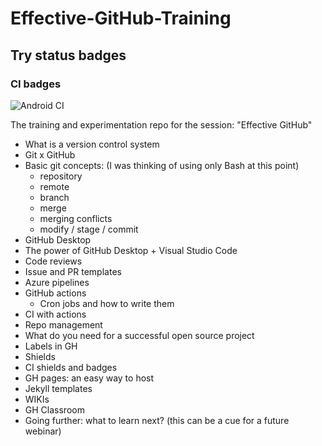 # Effective-GitHub-Training

## Try status badges

### CI badges
![Android CI](https://github.com/Rishit-dagli/Effective-GitHub-Training/workflows/Android%20CI/badge.svg)

The training and experimentation repo for the session: "Effective GitHub"

- What is a version control system
- Git x GitHub
- Basic git concepts: (I was thinking of using only Bash at this point)
   * repository
   * remote
   * branch
   * merge
   * merging conflicts
   * modify / stage  / commit
- GitHub Desktop
- The power of GitHub Desktop + Visual Studio Code 
- Code reviews 
- Issue and PR templates
- Azure pipelines
- GitHub actions
  * Cron jobs and how to write them
- CI with actions
- Repo management
- What do you need for a successful open source project
- Labels in GH
- Shields
- CI shields and badges
- GH pages: an easy way to host
- Jekyll templates
- WIKIs
- GH Classroom
- Going further: what to learn next? (this can be a cue for a future webinar)

